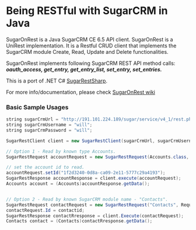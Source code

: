 # Being RESTful with SugarCRM in Java 
SugarOnRest is a Java SugarCRM CE 6.5 API client. SugarOnRest is a UniRest implementation. It is a Restful CRUD client that implements the SugarCRM module Create, Read, Update and Delete functionalities.

SugarOnRest implements following SugarCRM REST API method calls: **_oauth_access, get_entry, get_entry_list, set_entry, set_entries._**

This is a port of .NET C# [SugarRestSharp](https://github.com/mattkol/SugarRestSharp).

For more info/documentation, please check [SugarOnRest wiki](https://github.com/mattkol/SugarOnRest/wiki)

### Basic Sample Usages
```java
string sugarCrmUrl = "http://191.101.224.189/sugar/service/v4_1/rest.php";
string sugarCrmUsername = "will";
string sugarCrmPassword = "will";

SugarRestClient client = new SugarRestClient(sugarCrmUrl, sugarCrmUsername, sugarCrmPassword);

// Option 1 - Read by known type Accounts.
SugarRestRequest accountRequest = new SugarRestRequest(Accounts.class, RequestType.ReadById);

// set the account id to read.
accountRequest.setId("1f2d3240-0d8a-ca09-2e11-5777c29a4193");
SugarRestResponse accountResponse = client.execute(accountRequest);
Accounts account = (Accounts)accountResponse.getData();


// Option 2 - Read by known SugarCRM module name - "Contacts".
SugarRestRequest contactRequest = new SugarRestRequest("Contacts", RequestType.ReadById);
contactRequest.Id = contactid;
SugarRestResponse contactRresponse = client.Execute(contactRequest);
Contacts contact = (Contacts)contactRresponse.getData();

```


